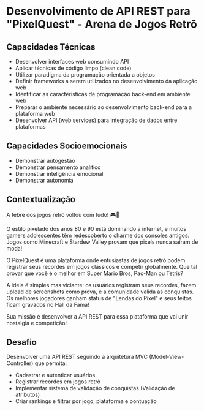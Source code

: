 # Desenvolvimento de API REST para "PixelQuest" - Arena de Jogos Retrô

## Capacidades Técnicas

- Desenvolver interfaces web consumindo API
- Aplicar técnicas de código limpo (clean code)
- Utilizar paradigma da programação orientada a objetos
- Definir frameworks a serem utilizados no desenvolvimento da aplicação web
- Identificar as características de programação back-end em ambiente web
- Preparar o ambiente necessário ao desenvolvimento back-end para a plataforma web
- Desenvolver API (web services) para integração de dados entre plataformas

## Capacidades Socioemocionais

- Demonstrar autogestão
- Demonstrar pensamento analítico
- Demonstrar inteligência emocional
- Demonstrar autonomia

## Contextualização

A febre dos jogos retrô voltou com tudo! 🎮👾

O estilo pixelado dos anos 80 e 90 está dominando a internet, e muitos gamers adolescentes têm redescoberto o charme dos consoles antigos. Jogos como Minecraft e Stardew Valley provam que pixels nunca saíram de moda!

O PixelQuest é uma plataforma onde entusiastas de jogos retrô podem registrar seus recordes em jogos clássicos e competir globalmente. Que tal provar que você é o melhor em Super Mario Bros, Pac-Man ou Tetris?

A ideia é simples mas viciante: os usuários registram seus recordes, fazem upload de screenshots como prova, e a comunidade valida as conquistas. Os melhores jogadores ganham status de "Lendas do Pixel" e seus feitos ficam gravados no Hall da Fama!

Sua missão é desenvolver a API REST para essa plataforma que vai unir nostalgia e competição!

## Desafio

Desenvolver uma API REST seguindo a arquitetura MVC (Model-View-Controller) que permita:

- Cadastrar e autenticar usuários
- Registrar recordes em jogos retrô
- Implementar sistema de validação de conquistas (Validação de atributos)
- Criar rankings e filtrar por jogo, plataforma e pontuação
